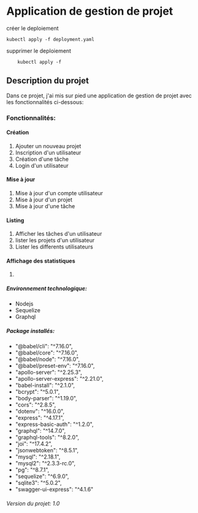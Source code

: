 # __Application de gestion de projet__ 
créer le deploiement
```
kubectl apply -f deployment.yaml
```
supprimer le deploiement
```
    kubectl apply -f 
```

## Description du projet
Dans ce projet, j'ai mis sur pied une application de gestion de projet avec les fonctionnalités ci-dessous:

### Fonctionnalités:
#### Création
1. Ajouter un nouveau projet
2. Inscription d'un utilisateur
3. Création d'une tâche
4. Login d'un utilisateur
#### Mise à jour
1. Mise à jour d'un compte utilisateur
2. Mise à jour d'un projet
3. Mise à jour d'une tâche
#### Listing
1. Afficher les tâches d'un utilisateur
2. lister les projets d'un utilisateur
3. Lister les differents utilisateurs

#### Affichage des statistiques
1. 

##### Environnement technologique:
- Nodejs
- Sequelize
- Graphql
##### Package installés:

- "@babel/cli": "^7.16.0",
- "@babel/core": "^7.16.0",
- "@babel/node": "^7.16.0",
- "@babel/preset-env": "^7.16.0",
- "apollo-server": "^2.25.3",
- "apollo-server-express": "^2.21.0",
- "babel-install": "^2.1.0",
- "bcrypt": "^5.0.1",
- "body-parser": "^1.19.0",
- "cors": "^2.8.5",
- "dotenv": "^16.0.0",
- "express": "^4.17.1",
- "express-basic-auth": "^1.2.0",
- "graphql": "^14.7.0",
- "graphql-tools": "^8.2.0",
- "joi": "^17.4.2",
- "jsonwebtoken": "^8.5.1",
- "mysql": "^2.18.1",
- "mysql2": "^2.3.3-rc.0",
- "pg": "^8.7.1",
- "sequelize": "^6.9.0",
- "sqlite3": "^5.0.2",
- "swagger-ui-express": "^4.1.6"

###### Version du projet: 1.0
